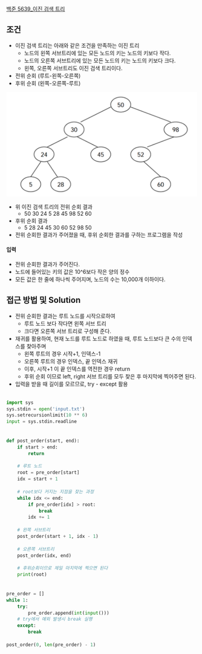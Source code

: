 
[백준 5639_이진 검색 트리](https://www.acmicpc.net/problem/5639)


## 조건

- 이진 검색 트리는 아래와 같은 조건을 만족하는 이진 트리
	- 노드의 왼쪽 서브트리에 있는 모든 노드의 키는 노드의 키보다 작다.
	- 노드의 오른쪽 서브트리에 있는 모든 노드의 키는 노드의 키보다 크다.
	- 왼쪽, 오른쪽 서브트리도 이진 검색 트리이다.
- 전위 순회 (루트-왼쪽-오른쪽)
- 후위 순회 (왼쪽-오른쪽-루트)

![](Algorithm/baekjoon/assets/Pasted%20image%2020221208153340.png)

- 위 이진 검색 트리의 전위 순회 결과
	- 50 30 24 5 28 45 98 52 60
- 후위 순회 결과
	- 5 28 24 45 30 60 52 98 50
- 전위 순회한 결과가 주어졌을 때, 후위 순회한 결과를 구하는 프로그램을 작성


#### 입력

- 전위 순회한 결과가 주어진다.
- 노드에 들어있는 키의 값은 10^6보다 작은 양의 정수
- 모든 값은 한 줄에 하나씩 주어지며, 노드의 수는 10,000개 이하이다.



## 접근 방법 및 Solution

- 전위 순회한 결과는 루트 노드를 시작으로하여 
	- 루트 노드 보다 작다면 왼쪽 서브 트리
	- 크다면 오른쪽 서브 트리로 구성해 준다.
- 재귀를 활용하여, 현재 노드를 루트 노드로 하였을 때, 루트 노드보다 큰 수의 인덱스를 찾아주며 
	- 왼쪽 루트의 경우 시작+1, 인덱스-1
	- 오른쪽 루트의 경우 인덱스, 끝 인덱스 재귀
	- 이후, 시작+1 이 끝 인덱스를 역전한 경우 return
	- 후위 순회 이므로 left, right 서브 트리를 모두 찾은 후 마지막에 찍어주면 된다.
- 입력을 받을 때 길이를 모르므로, try - except 활용



```python

import sys  
sys.stdin = open('input.txt')  
sys.setrecursionlimit(10 ** 6)  
input = sys.stdin.readline  
  
  
def post_order(start, end):  
    if start > end:  
        return  
  
    # 루트 노드  
    root = pre_order[start]  
    idx = start + 1  
  
    # root보다 커지는 지점을 찾는 과정  
    while idx <= end:  
        if pre_order[idx] > root:  
            break  
        idx += 1  
  
    # 왼쪽 서브트리  
    post_order(start + 1, idx - 1)  
  
    # 오른쪽 서브트리  
    post_order(idx, end)  
  
    # 후위순회이므로 제일 마지막에 찍으면 된다  
    print(root)  
  
  
pre_order = []  
while 1:  
    try:  
        pre_order.append(int(input()))  
    # try에서 예외 발생시 break 실행  
    except:  
        break  
  
post_order(0, len(pre_order) - 1)
```